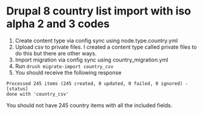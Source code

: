 # Drupal 8 country list import with iso alpha 2 and 3 codes

1. Create content type via config sync using node.type.country.yml
2. Upload csv to private files.  I created a content type called private files to do this but there are other ways.
3. Import migration via config sync using country_migration.yml
4. Run `drush migrate-import country_csv`
5. You should receive the following response
```
Processed 245 items (245 created, 0 updated, 0 failed, 0 ignored) -     [status]
done with 'country_csv'
```

You should not have 245 country items with all the included fields.
